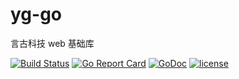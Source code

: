 # yg-go

言古科技 web 基础库

[![Build Status](https://travis-ci.org/ygpkg/yg-go.png?branch=master)](https://travis-ci.org/ygpkg/yg-go)
[![Go Report Card](https://goreportcard.com/badge/github.com/ygpkg/yg-go)](https://goreportcard.com/report/github.com/ygpkg/yg-go)
[![GoDoc](https://godoc.org/github.com/ygpkg/yg-go?status.png)](http://godoc.org/github.com/ygpkg/yg-go)
[![license](https://img.shields.io/badge/license-GPL%20V3.0-blue.svg?maxAge=2592000)](https://github.com/ygpkg/yg-go/blob/master/LICENSE)


